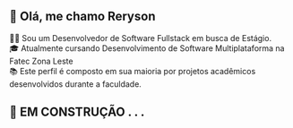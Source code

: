 ## 👋 Olá, me chamo Reryson 

<!--
**AndradeReryson/AndradeReryson** is a ✨ _special_ ✨ repository because its `README.md` (this file) appears on your GitHub profile.

Here are some ideas to get you started:

- 🔭 I’m currently working on ...
- 🌱 I’m currently learning ...
- 👯 I’m looking to collaborate on ...
- 🤔 I’m looking for help with ...
- 💬 Ask me about ...
- 📫 How to reach me: ...
- 😄 Pronouns: ...
- ⚡ Fun fact: ...
-->

🙋‍♂️ Sou um Desenvolvedor de Software Fullstack em busca de Estágio.\
🎓 Atualmente cursando Desenvolvimento de Software Multiplataforma na Fatec Zona Leste\
📚 Este perfil é composto em sua maioria por projetos acadêmicos desenvolvidos durante a faculdade.

## 🚧 EM CONSTRUÇÃO . . .

